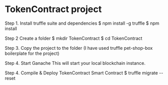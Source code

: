 # TokenContract project

 Step 1. Install truffle suite and dependencies
 $ npm install -g truffle
 $ npm install 

 Step 2  Create a folder 
 $ mkdir TokenContract
 $ cd TokenContract

Step 3. Copy the project to the folder (I have used truffle pet-shop-box boilerplate for the project)

Step 4. Start Ganache
This will start your local blockchain instance.

Step 4. Compile & Deploy TokenContract Smart Contract
$ truffle migrate --reset


